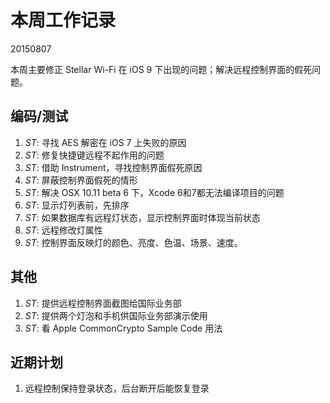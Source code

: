 # 本周工作记录

20150807

本周主要修正 Stellar Wi-Fi 在 iOS 9 下出现的问题；解决远程控制界面的假死问题。

## 编码/测试

1. *ST*: 寻找 AES 解密在 iOS 7 上失败的原因
2. *ST*: 修复快捷键远程不起作用的问题
3. *ST*: 借助 Instrument，寻找控制界面假死原因
4. *ST*: 屏蔽控制界面假死的情形
5. *ST*: 解决 OSX 10.11 beta 6 下，Xcode 6和7都无法编译项目的问题
6. *ST*: 显示灯列表前，先排序
7. *ST*: 如果数据库有远程灯状态，显示控制界面时体现当前状态
8. *ST*: 远程修改灯属性
9. *ST*: 控制界面反映灯的颜色、亮度、色温、场景、速度。

## 其他

1. *ST*: 提供远程控制界面截图给国际业务部
2. *ST*: 提供两个灯泡和手机供国际业务部演示使用
2. *ST*: 看 Apple CommonCrypto Sample Code 用法

## 近期计划

1. 远程控制保持登录状态，后台断开后能恢复登录